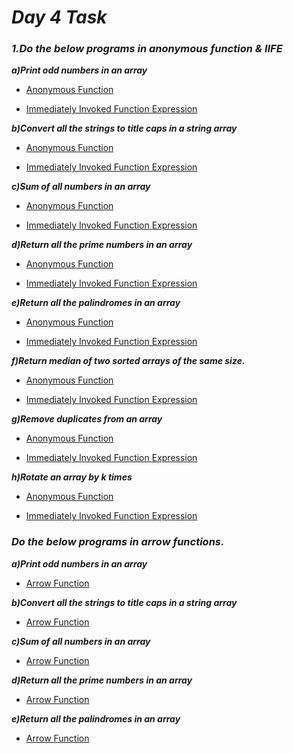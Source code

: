 # _Day 4 Task_
### _**1.Do the below programs in anonymous function & IIFE**_

_**a)Print odd numbers in an array**_
- [Anonymous Function](./anonymous_function%26IIFE/a.odd_numbers_%20anonymous_function.js)

- [Immediately Invoked Function Expression](./anonymous_function%26IIFE/a.odd_numbers_%20IIFE_function.js)

_**b)Convert all the strings to title caps in a string array**_
- [Anonymous Function](./anonymous_function%26IIFE/b.Title_caps_%20anonymous_function.js)

- [Immediately Invoked Function Expression](./anonymous_function%26IIFE/b.Title_caps_%20IIFE_function.js)

_**c)Sum of all numbers in an array**_
- [Anonymous Function](./anonymous_function%26IIFE/c.Sum_of_all_numbers_anonymous_function.js)

- [Immediately Invoked Function Expression](./anonymous_function%26IIFE/c.Sum_of_all_numbers_%20IIFE_function.js)

_**d)Return all the prime numbers in an array**_
- [Anonymous Function](./anonymous_function%26IIFE/d.prime_numbers_anonymous_function.js)

- [Immediately Invoked Function Expression](./anonymous_function%26IIFE/d.prime_numbers_%20IIFE_function.js)

_**e)Return all the palindromes in an array**_
- [Anonymous Function](./anonymous_function%26IIFE/e.palindromes_%20anonymous_function.js)

- [Immediately Invoked Function Expression](./anonymous_function%26IIFE/e.palindromes_%20IIFE_function.js)

_**f)Return median of two sorted arrays of the same size.**_
- [Anonymous Function](./anonymous_function%26IIFE/f.median_%20anonymous_function.js)

- [Immediately Invoked Function Expression](./anonymous_function%26IIFE/f.median_%20IIFE_function.js)

_**g)Remove duplicates from an array**_
- [Anonymous Function](./anonymous_function%26IIFE/g.Remove_duplicates_%20anonymous_function.js)

- [Immediately Invoked Function Expression](./anonymous_function%26IIFE/g.Remove_duplicates_%20IIFE_function.js)

_**h)Rotate an array by k times**_
- [Anonymous Function](./anonymous_function%26IIFE/h.rotated_K_times_%20anonymous_function.js)

- [Immediately Invoked Function Expression](./anonymous_function%26IIFE/h.rotated_K_times_%20IIFE_function.js)

### _**Do the below programs in arrow functions.**_

_**a)Print odd numbers in an array**_

- [Arrow Function](./arrow_functions/a.odd_numbers_arrow_function.js)

_**b)Convert all the strings to title caps in a string array**_

- [Arrow Function](./arrow_functions/b.Title_caps_%20anonymous_function.js)

_**c)Sum of all numbers in an array**_

- [Arrow Function](./arrow_functions/c.Sum_of_all_numbers_anonymous_function.js)

_**d)Return all the prime numbers in an array**_

- [Arrow Function](./arrow_functions/d.prime_numbers_anonymous_function.js)

_**e)Return all the palindromes in an array**_

- [Arrow Function](./arrow_functions/e.palindromes_%20anonymous_function.js)
